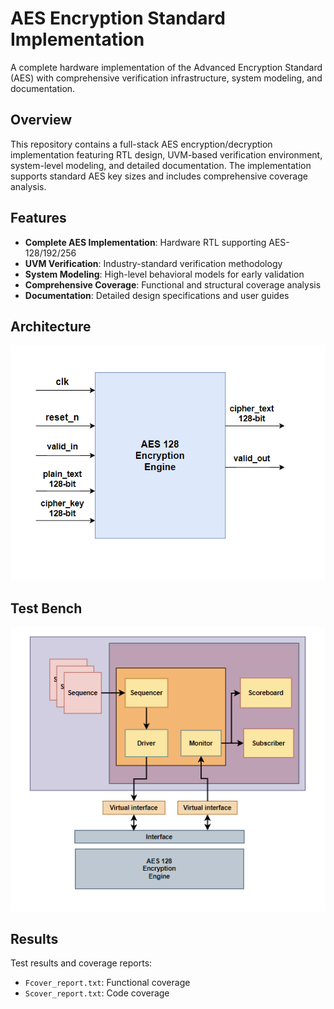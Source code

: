 # AES Encryption Standard Implementation

A complete hardware implementation of the Advanced Encryption Standard (AES) with comprehensive verification infrastructure, system modeling, and documentation.

## Overview

This repository contains a full-stack AES encryption/decryption implementation featuring RTL design, UVM-based verification environment, system-level modeling, and detailed documentation. The implementation supports standard AES key sizes and includes comprehensive coverage analysis.

## Features

- **Complete AES Implementation**: Hardware RTL supporting AES-128/192/256
- **UVM Verification**: Industry-standard verification methodology
- **System Modeling**: High-level behavioral models for early validation
- **Comprehensive Coverage**: Functional and structural coverage analysis
- **Documentation**: Detailed design specifications and user guides

## Architecture

![AES Architecture](./AES-ARCH.png)

## Test Bench
![AES UVM](./AES-UVM.png)

## Results

Test results and coverage reports:
- `Fcover_report.txt`: Functional coverage
- `Scover_report.txt`: Code coverage
